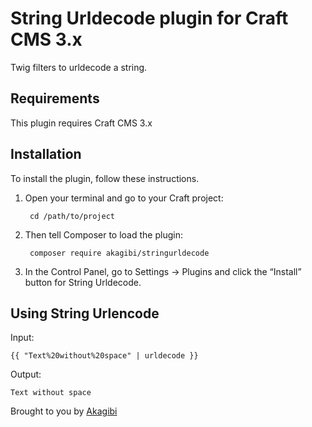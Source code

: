 # String Urldecode plugin for Craft CMS 3.x

Twig filters to urldecode a string.

## Requirements

This plugin requires Craft CMS 3.x

## Installation

To install the plugin, follow these instructions.

1. Open your terminal and go to your Craft project:

        cd /path/to/project

2. Then tell Composer to load the plugin:

        composer require akagibi/stringurldecode

3. In the Control Panel, go to Settings → Plugins and click the “Install” button for String Urldecode.

## Using String Urlencode

Input:

    {{ "Text%20without%20space" | urldecode }}

Output:

    Text without space

Brought to you by [Akagibi](https://www.akagibi.com)
